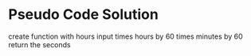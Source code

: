 # Pseudo Code Solution
create function with hours input
times hours by 60
times minutes by 60
return the seconds
